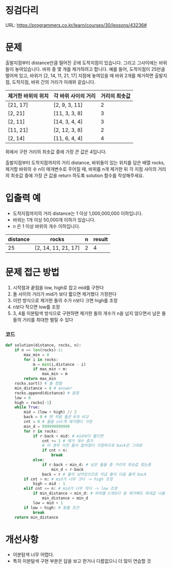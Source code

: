 # 징검다리

URL: https://programmers.co.kr/learn/courses/30/lessons/43236#

# 문제

출발지점부터 distance만큼 떨어진 곳에 도착지점이 있습니다. 그리고 그사이에는 바위들이 놓여있습니다. 바위 중 몇 개를 제거하려고 합니다.
예를 들어, 도착지점이 25만큼 떨어져 있고, 바위가 [2, 14, 11, 21, 17] 지점에 놓여있을 때 바위 2개를 제거하면 출발지점, 도착지점, 바위 간의 거리가 아래와 같습니다.

|제거한 바위의 위치|각 바위 사이의 거리|거리의 최솟값|
|------|------|---|
|[21, 17]|[2, 9, 3, 11]|2|
|[2, 21]|[11, 3, 3, 8]|3|
|[2, 11]|[14, 3, 4, 4]|3|
|[11, 21]|[2, 12, 3, 8]|2|
|[2, 14]|[11, 6, 4, 4]|4|

위에서 구한 거리의 최솟값 중에 가장 큰 값은 4입니다.

출발지점부터 도착지점까지의 거리 distance, 바위들이 있는 위치를 담은 배열 rocks, 제거할 바위의 수 n이 매개변수로 주어질 때, 바위를 n개 제거한 뒤 각 지점 사이의 거리의 최솟값 중에 가장 큰 값을 return 하도록 solution 함수를 작성해주세요.

# 입출력 예

- 도착지점까지의 거리 distance는 1 이상 1,000,000,000 이하입니다.
- 바위는 1개 이상 50,000개 이하가 있습니다.
- n 은 1 이상 바위의 개수 이하입니다.

|distance|rocks|n|result|
|---|------|---|---|
|25|[2, 14, 11, 21, 17]|2|4|


# 문제 접근 방법

1. 시작점과 끝점을 low, high로 잡고 mid를 구한다
2. 돌 사이의 거리가 mid가 보다 짧으면 제거했다 가정한다
3. 이런 방식으로 제거한 돌의 수가 n보다 크면 high를 조정
4. n보다 작으면 low를 조정
5. 3, 4를 이분탐색 방식으로 구현하면 제거한 돌의 개수가 n을 넘지 않으면서 남은 돌들의 거리를 최대한 벌릴 수 있다

### 코드 
```python
def solution(distance, rocks, n):
    if n == len(rocks)-1:
        max_min = 0
        for i in rocks:
            m = min(i,distance - i)
            if max_min < m:
                max_min = m
        return max_min
    rocks.sort() # 돌 정렬
    min_distance = 0 # answer
    rocks.append(distance) # 끝점
    low = 0
    high = rocks[-1]
    while True:
        mid = (low + high) // 2
        back = 0 # 맨 처음 돌은 0과 비교
        cnt = 0 # 돌을 cnt개 제거했다 가정
        min_d = 999999999999
        for r in rocks:
            if r-back < mid: # mid보다 짧으면
                cnt += 1 # 제거 개수 증가
                # 이 경우 이전 돌이 없어졌다 가정하므로 back은 그대로
                if cnt > n:
                    break
            else:
                if r-back < min_d: # 남은 돌들 중 거리의 최솟값 찾는중
                    min_d = r-back
                back = r # 돌이 남아있으므로 지금 돌이 다음 돌의 back
        if cnt > n: # mid가 너무 크다 -> high 조정
            high = mid - 1
        elif cnt <= n: # mid가 너무 작다 -> low 조정
            if min_distance < min_d: # 바위를 n개보다 덜 제거해도 최대값 나올 수 있다
                min_distance = min_d
            low = mid + 1
        if low > high: # 탈출 조건
            break
    return min_distance
```

# 개선사항

- 이분탐색 너무 어렵다.
- 특히 이분탐색 구현 부분은 답을 보고 한거나 다름없으니 더 많이 연습할 것